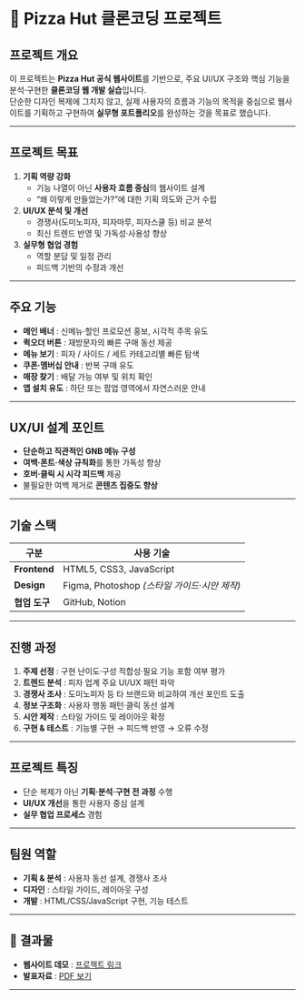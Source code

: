 # 🍕 Pizza Hut 클론코딩 프로젝트

## 프로젝트 개요
이 프로젝트는 **Pizza Hut 공식 웹사이트**를 기반으로, 주요 UI/UX 구조와 핵심 기능을 분석·구현한 **클론코딩 웹 개발 실습**입니다.  
단순한 디자인 복제에 그치지 않고, 실제 사용자의 흐름과 기능의 목적을 중심으로 웹사이트를 기획하고 구현하여 **실무형 포트폴리오**를 완성하는 것을 목표로 했습니다.

---

## 프로젝트 목표
1. **기획 역량 강화**  
   - 기능 나열이 아닌 **사용자 흐름 중심**의 웹사이트 설계  
   - “왜 이렇게 만들었는가?”에 대한 기획 의도와 근거 수립
2. **UI/UX 분석 및 개선**  
   - 경쟁사(도미노피자, 피자마루, 피자스쿨 등) 비교 분석  
   - 최신 트렌드 반영 및 가독성·사용성 향상
3. **실무형 협업 경험**  
   - 역할 분담 및 일정 관리  
   - 피드백 기반의 수정과 개선

---

## 주요 기능
- **메인 배너** : 신메뉴·할인 프로모션 홍보, 시각적 주목 유도  
- **퀵오더 버튼** : 재방문자의 빠른 구매 동선 제공  
- **메뉴 보기** : 피자 / 사이드 / 세트 카테고리별 빠른 탐색  
- **쿠폰·멤버십 안내** : 반복 구매 유도  
- **매장 찾기** : 배달 가능 여부 및 위치 확인  
- **앱 설치 유도** : 하단 또는 팝업 영역에서 자연스러운 안내

---

## UX/UI 설계 포인트
- **단순하고 직관적인 GNB 메뉴 구성**  
- **여백·폰트·색상 규칙화**를 통한 가독성 향상  
- **호버·클릭 시 시각 피드백** 제공  
- 불필요한 여백 제거로 **콘텐츠 집중도 향상**

---

## 기술 스택
| 구분 | 사용 기술 |
|------|----------|
| **Frontend** | HTML5, CSS3, JavaScript |
| **Design** | Figma, Photoshop *(스타일 가이드·시안 제작)* |
| **협업 도구** | GitHub, Notion |

---

## 진행 과정
1. **주제 선정** : 구현 난이도·구성 적합성·필요 기능 포함 여부 평가  
2. **트렌드 분석** : 피자 업계 주요 UI/UX 패턴 파악  
3. **경쟁사 조사** : 도미노피자 등 타 브랜드와 비교하여 개선 포인트 도출  
4. **정보 구조화** : 사용자 행동 패턴·클릭 동선 설계  
5. **시안 제작** : 스타일 가이드 및 레이아웃 확정  
6. **구현 & 테스트** : 기능별 구현 → 피드백 반영 → 오류 수정

---

## 프로젝트 특징
- 단순 복제가 아닌 **기획·분석·구현 전 과정** 수행
- **UI/UX 개선**을 통한 사용자 중심 설계
- **실무 협업 프로세스** 경험

---

## 팀원 역할
- **기획 & 분석** : 사용자 동선 설계, 경쟁사 조사  
- **디자인** : 스타일 가이드, 레이아웃 구성  
- **개발** : HTML/CSS/JavaScript 구현, 기능 테스트

---

## 🏁 결과물
- **웹사이트 데모** : [프로젝트 링크](#)  
- **발표자료** : [PDF 보기](#)

---
